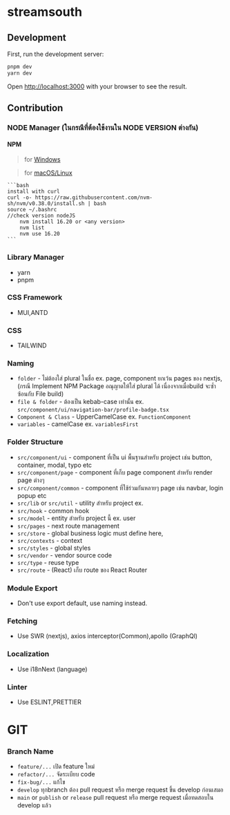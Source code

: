 # streamsouth
## Development

First, run the development server:

```bash
pnpm dev
yarn dev
```

Open [http://localhost:3000](http://localhost:3000) with your browser to see the result.

## Contribution

### NODE Manager (ในกรณีที่ต้องใช้งานใน NODE VERSION ต่างกัน)

#### NPM

> for [Windows](https://github.com/coreybutler/nvm-windows/releases)

> for [macOS/Linux](https://github.com/nvm-sh/nvm#install--update-script)

    ```bash
    install with curl
    curl -o- https://raw.githubusercontent.com/nvm-sh/nvm/v0.38.0/install.sh | bash
    source ~/.bashrc
    //check version nodeJS
        nvm install 16.20 or <any version>
        nvm list
        nvm use 16.20
    ```

### Library Manager

- yarn
- pnpm

### CSS Framework

- MUI,ANTD

### CSS

- TAILWIND

### Naming

- `folder` - ไม่ต้องใส่ plural ในชื่อ ex. page, component ยกเว้น pages ของ nextjs,
  (กรณี Implement NPM Package อณุญาตให้ใส่ plural ได้ เนื่องจากเมื่อbuild จะซ้ำซ้อนกับ File build)
- `file & folder` - ต้องเป็น kebab-case เท่านั้น ex. `src/component/ui/navigation-bar/profile-badge.tsx`
- `Component & Class` - UpperCamelCase ex. `FunctionComponent`
- `variables` - camelCase ex. `variablesFirst`

### Folder Structure

- `src/component/ui` - component ที่เป็น ui พื้นฐานสำหรับ project เช่น button, container, modal, typo etc
- `src/component/page` - component ที่เก็บ page component สำหรับ render page ต่างๆ
- `src/component/common` - component ที่ใช้ร่วมกันหลายๆ page เช่น navbar, login popup etc
- `src/lib` or `src/util` - utility สำหรับ project ex.
- `src/hook` - common hook
- `src/model` - entity สำหรับ project นี้ ex. user
- `src/pages` - next route management
- `src/store` - global business logic must define here,
- `src/contexts` - context
- `src/styles` - global styles
- `src/vendor` - vendor source code
- `src/type` - reuse type
- `src/route` - (React) เก็บ route ของ React Router

### Module Export

- Don't use export default, use naming instead.

### Fetching

- Use SWR (nextjs), axios interceptor(Common),apollo (GraphQl)

### Localization

- Use i18nNext (language)

### Linter

- Use ESLINT,PRETTIER

# GIT

### Branch Name

- `feature/...` เปิด feature ใหม่
- `refactor/...` จัดระเบียบ code
- `fix-bug/...` แก้ไข
- `develop` ทุกbranch ต้อง pull request หรือ merge request ขึ้น develop ก่อนเสมอ
- `main` or `publish` or `release` pull request หรือ merge request เมื่อทดสอบใน develop แล้ว
